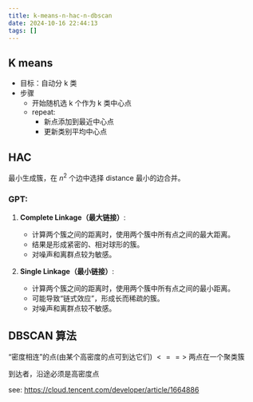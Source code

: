 ```yaml
---
title: k-means-n-hac-n-dbscan
date: 2024-10-16 22:44:13
tags: []
---
```

## K means

- 目标：自动分 k 类
- 步骤
    - 开始随机选 k 个作为 k 类中心点
    - repeat:
        - 新点添加到最近中心点
        - 更新类别平均中心点

## HAC

最小生成簇，在 $n^2$ 个边中选择 distance 最小的边合并。

### GPT:

1. **Complete Linkage（最大链接）**:
    
    - 计算两个簇之间的距离时，使用两个簇中所有点之间的最大距离。
    - 结果是形成紧密的、相对球形的簇。
    - 对噪声和离群点较为敏感。
2. **Single Linkage（最小链接）**:
    
    - 计算两个簇之间的距离时，使用两个簇中所有点之间的最小距离。
    - 可能导致“链式效应”，形成长而稀疏的簇。
    - 对噪声和离群点较不敏感。

## DBSCAN 算法

“密度相连”的点(由某个高密度的点可到达它们) $<==>$ 两点在一个聚类簇

到达者，沿途必须是高密度点

see: https://cloud.tencent.com/developer/article/1664886

